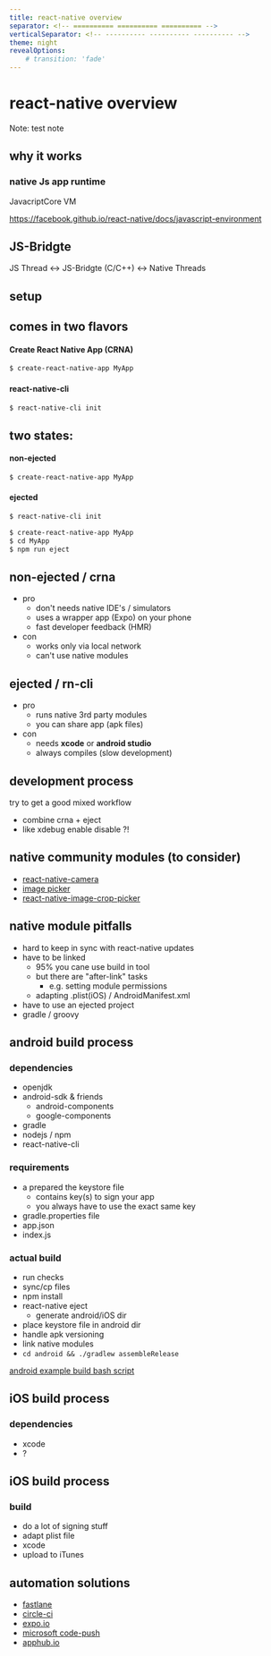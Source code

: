 ```yaml
---
title: react-native overview
separator: <!-- ========== ========== ========== -->
verticalSeparator: <!-- ---------- ---------- ---------- -->
theme: night
revealOptions:
    # transition: 'fade'
---
```


# react-native overview

Note: test note

<!-- ========== ========== ========== -->

## why it works

<!-- ========== ========== ========== -->

### native Js app runtime

JavacriptCore VM

https://facebook.github.io/react-native/docs/javascript-environment

<!-- ========== ========== ========== -->

## JS-Bridgte

JS Thread <-> JS-Bridgte (C/C++) <-> Native Threads

<!-- ========== ========== ========== -->

## setup

<!-- ========== ========== ========== -->

## comes in two flavors

#### Create React Native App (CRNA)
```bash
$ create-react-native-app MyApp
```

#### react-native-cli
```bash
$ react-native-cli init
```

<!-- ========== ========== ========== -->

## two states:

#### non-ejected
```bash
$ create-react-native-app MyApp
```

#### ejected
```bash
$ react-native-cli init
```
```bash
$ create-react-native-app MyApp
$ cd MyApp
$ npm run eject
```

<!-- ========== ========== ========== -->

## non-ejected / crna
- pro
    - don't needs native IDE's / simulators
    - uses a wrapper app (Expo) on your phone
    - fast developer feedback (HMR)
- con
    - works only via local network
    - can't use native modules


<!-- ========== ========== ========== -->

## ejected / rn-cli
- pro
    - runs native 3rd party modules
    - you can share app (apk files)
- con
    - needs **xcode** or **android studio**
    - always compiles (slow development)
<!-- ========== ========== ========== -->

## development process

try to get a good mixed workflow
- combine crna + eject
- like xdebug enable disable ?!

<!-- ========== ========== ========== -->

## native community modules (to consider)

- [react-native-camera](https://github.com/react-native-community/react-native-camera)
- [image picker](https://github.com/react-native-community/react-native-image-picker)
- [react-native-image-crop-picker](https://github.com/ivpusic/react-native-image-crop-picker)

<!-- ========== ========== ========== -->

## native module pitfalls

- hard to keep in sync with react-native updates
- have to be linked
    - 95% you cane use build in tool
    - but there are "after-link" tasks
        - e.g. setting module permissions
    - adapting .plist(iOS) / AndroidManifest.xml
- have to use an ejected project
- gradle / groovy

<!-- ========== ========== ========== -->

## android build process

### dependencies
- openjdk
- android-sdk & friends
    - android-components
    - google-components
- gradle
- nodejs / npm
- react-native-cli

<!-- ========== ========== ========== -->

### requirements

- a prepared the keystore file
    - contains key(s) to sign your app
    - you always have to use the exact same key
- gradle.properties file
- app.json
- index.js

<!-- ========== ========== ========== -->

### actual build
- run checks
- sync/cp files
- npm install
- react-native eject
    - generate android/iOS dir
- place keystore file in android dir
- handle apk versioning
- link native modules
- `cd android && ./gradlew assembleRelease`

<!-- ========== ========== ========== -->

[android example build bash script](https://github.com/pandorasNox/docker-rnapk/blob/master/react-native-build/build.sh)

<!-- ========== ========== ========== -->

## iOS build process

### dependencies
- xcode
- ?

<!-- ========== ========== ========== -->

## iOS build process

### build
- do a lot of signing stuff
- adapt plist file
- xcode
- upload to iTunes

<!-- ========== ========== ========== -->

## automation solutions

- [fastlane](https://fastlane.tools/)
- [circle-ci](https://circleci.com/docs/2.0/ios-codesigning/)
- [expo.io](https://expo.io)
- [microsoft code-push](https://github.com/Microsoft/code-push)
- [apphub.io](https://apphub.io/)
